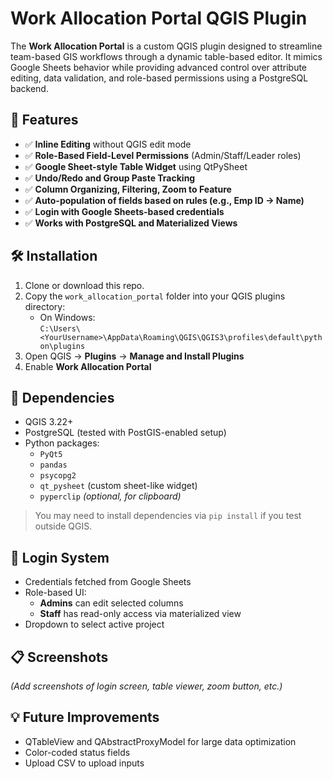 # Work Allocation Portal QGIS Plugin

The **Work Allocation Portal** is a custom QGIS plugin designed to streamline team-based GIS workflows through a dynamic table-based editor. It mimics Google Sheets behavior while providing advanced control over attribute editing, data validation, and role-based permissions using a PostgreSQL backend.

## 🔧 Features

- ✅ **Inline Editing** without QGIS edit mode
- ✅ **Role-Based Field-Level Permissions** (Admin/Staff/Leader roles)
- ✅ **Google Sheet-style Table Widget** using QtPySheet
- ✅ **Undo/Redo and Group Paste Tracking**
- ✅ **Column Organizing, Filtering, Zoom to Feature**
- ✅ **Auto-population of fields based on rules (e.g., Emp ID → Name)**
- ✅ **Login with Google Sheets-based credentials**
- ✅ **Works with PostgreSQL and Materialized Views**


## 🛠️ Installation

1. Clone or download this repo.
2. Copy the `work_allocation_portal` folder into your QGIS plugins directory:
   - On Windows:  
     `C:\Users\<YourUsername>\AppData\Roaming\QGIS\QGIS3\profiles\default\python\plugins`
3. Open QGIS → **Plugins** → **Manage and Install Plugins**
4. Enable **Work Allocation Portal**

## 🧩 Dependencies

- QGIS 3.22+
- PostgreSQL (tested with PostGIS-enabled setup)
- Python packages:
  - `PyQt5`
  - `pandas`
  - `psycopg2`
  - `qt_pysheet` (custom sheet-like widget)
  - `pyperclip` *(optional, for clipboard)*

> You may need to install dependencies via `pip install` if you test outside QGIS.

## 🔐 Login System

- Credentials fetched from Google Sheets
- Role-based UI:  
  - **Admins** can edit selected columns  
  - **Staff** has read-only access via materialized view
- Dropdown to select active project

## 📋 Screenshots

_(Add screenshots of login screen, table viewer, zoom button, etc.)_

## 💡 Future Improvements

- QTableView and QAbstractProxyModel for large data optimization
- Color-coded status fields
- Upload CSV to upload inputs
